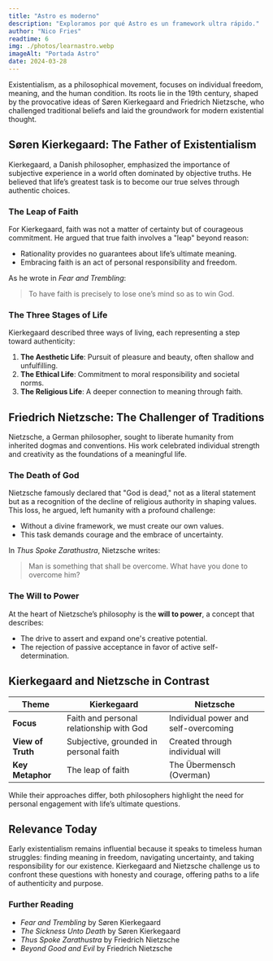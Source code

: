 ```yaml
---
title: "Astro es moderno"
description: "Exploramos por qué Astro es un framework ultra rápido."
author: "Nico Fries"
readtime: 6
img: ./photos/learnastro.webp
imageAlt: "Portada Astro"
date: 2024-03-28
---
```




Existentialism, as a philosophical movement, focuses on individual freedom, meaning, and the human condition. Its roots lie in the 19th century, shaped by the provocative ideas of Søren Kierkegaard and Friedrich Nietzsche, who challenged traditional beliefs and laid the groundwork for modern existential thought.

## Søren Kierkegaard: The Father of Existentialism

Kierkegaard, a Danish philosopher, emphasized the importance of subjective experience in a world often dominated by objective truths. He believed that life’s greatest task is to become our true selves through authentic choices.

### The Leap of Faith

For Kierkegaard, faith was not a matter of certainty but of courageous commitment. He argued that true faith involves a "leap" beyond reason:

- Rationality provides no guarantees about life’s ultimate meaning.
- Embracing faith is an act of personal responsibility and freedom.

As he wrote in *Fear and Trembling*:  
> To have faith is precisely to lose one’s mind so as to win God.

### The Three Stages of Life

Kierkegaard described three ways of living, each representing a step toward authenticity:

1. **The Aesthetic Life**: Pursuit of pleasure and beauty, often shallow and unfulfilling.
2. **The Ethical Life**: Commitment to moral responsibility and societal norms.
3. **The Religious Life**: A deeper connection to meaning through faith.

## Friedrich Nietzsche: The Challenger of Traditions

Nietzsche, a German philosopher, sought to liberate humanity from inherited dogmas and conventions. His work celebrated individual strength and creativity as the foundations of a meaningful life.

### The Death of God

Nietzsche famously declared that "God is dead," not as a literal statement but as a recognition of the decline of religious authority in shaping values. This loss, he argued, left humanity with a profound challenge:

- Without a divine framework, we must create our own values.
- This task demands courage and the embrace of uncertainty.

In *Thus Spoke Zarathustra*, Nietzsche writes:  
> Man is something that shall be overcome. What have you done to overcome him?

### The Will to Power

At the heart of Nietzsche’s philosophy is the **will to power**, a concept that describes:

- The drive to assert and expand one's creative potential.
- The rejection of passive acceptance in favor of active self-determination.

## Kierkegaard and Nietzsche in Contrast

| Theme                | Kierkegaard                            | Nietzsche                               |
|-----------------------|----------------------------------------|-----------------------------------------|
| **Focus**            | Faith and personal relationship with God | Individual power and self-overcoming    |
| **View of Truth**    | Subjective, grounded in personal faith | Created through individual will         |
| **Key Metaphor**     | The leap of faith                     | The Übermensch (Overman)                |

While their approaches differ, both philosophers highlight the need for personal engagement with life’s ultimate questions.

## Relevance Today

Early existentialism remains influential because it speaks to timeless human struggles: finding meaning in freedom, navigating uncertainty, and taking responsibility for our existence. Kierkegaard and Nietzsche challenge us to confront these questions with honesty and courage, offering paths to a life of authenticity and purpose.

### Further Reading

- *Fear and Trembling* by Søren Kierkegaard
- *The Sickness Unto Death* by Søren Kierkegaard
- *Thus Spoke Zarathustra* by Friedrich Nietzsche
- *Beyond Good and Evil* by Friedrich Nietzsche
